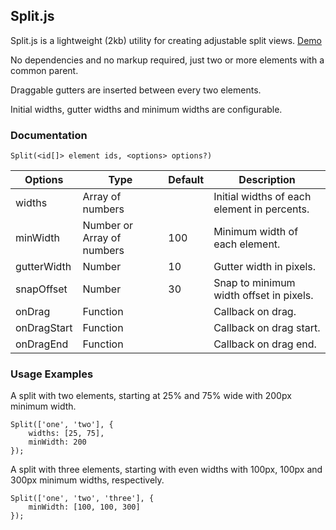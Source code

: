 ## Split.js



Split.js is a lightweight (2kb) utility for creating adjustable split views. [Demo](http://nathancahill.github.io/Split.js/)

No dependencies and no markup required, just two or more elements with a common parent.

Draggable gutters are inserted between every two elements.

Initial widths, gutter widths and minimum widths are configurable.

### Documentation

```
Split(<id[]> element ids, <options> options?)
```

| Options | Type | Default | Description |
|---|---|---|---|
| widths | Array of numbers | | Initial widths of each element in percents. |
| minWidth | Number or Array of numbers | 100 | Minimum width of each element. |
| gutterWidth | Number | 10 | Gutter width in pixels. |
| snapOffset | Number | 30 | Snap to minimum width offset in pixels. |
| onDrag | Function | | Callback on drag. |
| onDragStart | Function | | Callback on drag start. |
| onDragEnd | Function | | Callback on drag end. |

### Usage Examples

A split with two elements, starting at 25% and 75% wide with 200px minimum width.

```
Split(['one', 'two'], {
    widths: [25, 75],
    minWidth: 200
});
```

A split with three elements, starting with even widths with 100px, 100px and 300px minimum widths, respectively.

```
Split(['one', 'two', 'three'], {
    minWidth: [100, 100, 300]
});
```